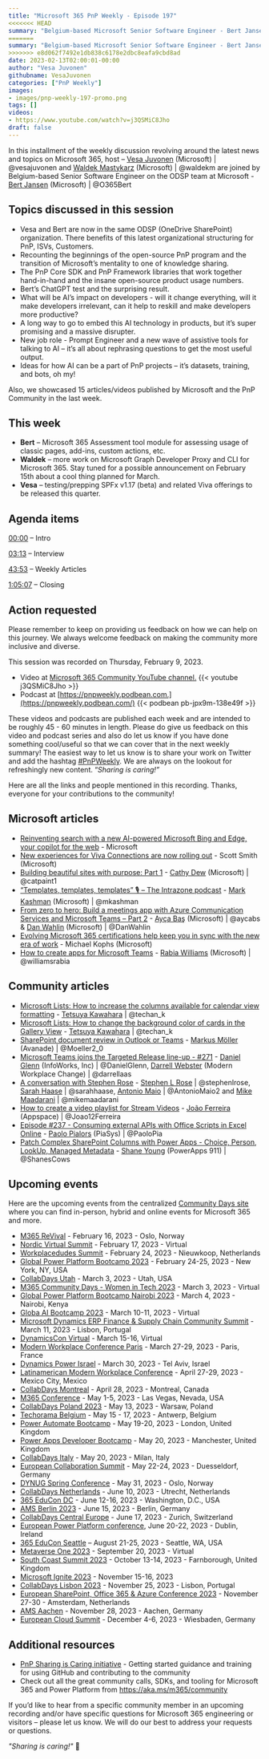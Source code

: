 ```yaml
---
title: "Microsoft 365 PnP Weekly - Episode 197"
<<<<<<< HEAD
summary: "Belgium-based Microsoft Senior Software Engineer - Bert Jansen (Microsoft) \| @O365Bert, joins Microsoft’s Vesa Juvonen and Waldek Mastykarz in a discussion about Community, open-source, ChatGPT and AI’s impact on developers, plus 15 articles."
=======
summary: "Belgium-based Microsoft Senior Software Engineer - Bert Jansen (Microsoft) | @O365Bert, joins Microsoft’s Vesa Juvonen and Waldek Mastykarz in a discussion about Community, open-source, ChatGPT and AI’s impact on developers, plus 15 articles."
>>>>>>> e8d062f7492e1db838c6178e2dbc8eafa9cbd8ad
date: 2023-02-13T02:00:01-00:00
author: "Vesa Juvonen"
githubname: VesaJuvonen
categories: ["PnP Weekly"]
images:
- images/pnp-weekly-197-promo.png
tags: []
videos:
- https://www.youtube.com/watch?v=j3QSMiC8Jho
draft: false
---
```

 
In this installment of the weekly discussion revolving around the latest news and topics on Microsoft 365, host – [Vesa Juvonen](http://twitter.com/vesajuvonen) (Microsoft) \| @vesajuvonen and [Waldek Mastykarz](http://twitter.com/waldekm) (Microsoft) \| @waldekm are joined by Belgium-based Senior Software Engineer on the ODSP team at Microsoft - [Bert Jansen](https://twitter.com/O365Bert) (Microsoft) \| @O365Bert

## Topics discussed in this session

* Vesa and Bert are now in the same ODSP (OneDrive SharePoint) organization. There benefits of this latest organizational structuring for PnP, ISVs, Customers.
* Recounting the beginnings of the open-source PnP program and the transition of Microsoft’s mentality to one of knowledge sharing.
* The PnP Core SDK and PnP Framework libraries that work together hand-in-hand and the insane open-source product usage numbers.
* Bert’s ChatGPT test and the surprising result.
* What will be AI’s impact on developers - will it change everything, will it make developers irrelevant, can it help to reskill and make developers more productive?
* A long way to go to embed this AI technology in products, but it’s super promising and a massive disrupter.
* New job role - Prompt Engineer and a new wave of assistive tools for talking to AI – it’s all about rephrasing questions to get the most useful output.
* Ideas for how AI can be a part of PnP projects – it’s datasets, training, and bots, oh my!

Also, we showcased 15 articles/videos published by Microsoft and the PnP Community in the last week.

## This week

* **Bert** – Microsoft 365 Assessment tool module for assessing usage of classic pages, add-ins, custom actions, etc.
* **Waldek** – more work on Microsoft Graph Developer Proxy and CLI for Microsoft 365. Stay tuned for a possible announcement on February 15th about a cool thing planned for March.
* **Vesa** – testing/prepping SPFx v1.17 (beta) and related Viva offerings to be released this quarter.

## Agenda items

[00:00](https://youtu.be/j3QSMiC8Jho?t=0) – Intro

[03:13](https://youtu.be/j3QSMiC8Jho?t=193) – Interview

[43:53](https://youtu.be/j3QSMiC8Jho?t=2633) – Weekly Articles

[1:05:07](https://youtu.be/j3QSMiC8Jho?t=3907) – Closing

## Action requested

Please remember to keep on providing us feedback on how we can help on this journey. We always welcome feedback on making the community more inclusive and diverse.

This session was recorded on Thursday, February 9, 2023.

*   Video at [Microsoft 365 Community YouTube channel.](https://aka.ms/m365pnp-videos)
    {{< youtube j3QSMiC8Jho >}}
*   Podcast at [https://pnpweekly.podbean.com.](https://pnpweekly.podbean.com/) 
    {{< podbean pb-jpx9m-138e49f >}}   

These videos and podcasts are published each week and are intended to be roughly 45 - 60 minutes in length.  Please do give us feedback on this video and podcast series and also do let us know if you have done something cool/useful so that we can cover that in the next weekly summary! The easiest way to let us know is to share your work on Twitter and add the hashtag [#PnPWeekly](https://twitter.com/search?q=%23pnpweekly). We are always on the lookout for refreshingly new content. “_Sharing is caring!”_ 

Here are all the links and people mentioned in this recording. Thanks, everyone for your contributions to the community!

## Microsoft articles

* [Reinventing search with a new AI-powered Microsoft Bing and Edge, your copilot for the web](https://blogs.microsoft.com/blog/2023/02/07/reinventing-search-with-a-new-ai-powered-microsoft-bing-and-edge-your-copilot-for-the-web/) - Microsoft
* [New experiences for Viva Connections are now rolling out](https://techcommunity.microsoft.com/t5/microsoft-viva-blog/new-experiences-for-viva-connections-are-now-rolling-out/ba-p/3729071) - Scott Smith (Microsoft)
* [Building beautiful sites with purpose: Part 1](https://techcommunity.microsoft.com/t5/microsoft-sharepoint-blog/building-beautiful-sites-with-purpose-part-1/ba-p/3735360) - [Cathy Dew](https://twitter.com/catpaint1) (Microsoft) | @catpaint1
* [“Templates, templates, templates” 🎙 – The Intrazone podcast](https://techcommunity.microsoft.com/t5/microsoft-sharepoint-blog/templates-templates-templates-the-intrazone-podcast/ba-p/3734404) - [Mark Kashman](https://twitter.com/mkashman) (Microsoft) | @mkashman 
* [From zero to hero: Build a meetings app with Azure Communication Services and Microsoft Teams – Part 2](https://devblogs.microsoft.com/microsoft365dev/from-zero-to-hero-build-a-meetings-app-with-azure-communication-services-and-microsoft-teams-part-2/) - [Ayça Baş](https://twitter.com/aycabs) (Microsoft) | @aycabs & [Dan Wahlin](https://twitter.com/DanWahlin) (Microsoft) | @DanWahlin
* [Evolving Microsoft 365 certifications help keep you in sync with the new era of work](https://techcommunity.microsoft.com/t5/microsoft-learn-blog/evolving-microsoft-365-certifications-help-keep-you-in-sync-with/ba-p/3719265?WT.mc_id=M365-MVP-5004644) - Michael Kophs (Microsoft)
* [How to create apps for Microsoft Teams](https://pnp.github.io/blog/microsoft-365-new-learn-ttk/) - [Rabia Williams](https://twitter.com/williamsrabia) (Microsoft) | @williamsrabia

## Community articles

* [Microsoft Lists: How to increase the columns available for calendar view formatting](https://pnp.github.io/blog/post/how-to-increase-the-columns-available-for-calendar-view-formatting/) - [Tetsuya Kawahara](https://twitter.com/techan_k) | @techan_k
* [Microsoft Lists: How to change the background color of cards in the Gallery View](https://pnp.github.io/blog/post/how-to-change-the-background-color-of-cards-in-the-gallery-view/) - [Tetsuya Kawahara](https://twitter.com/techan_k) | @techan_k
* [SharePoint document review in Outlook or Teams](https://mmsharepoint.wordpress.com/2023/02/07/sharepoint-document-review-in-outlook-or-teams/) - [Markus Möller](https://twitter.com/Moeller2_0) (Avanade) | @Moeller2_0
* [Microsoft Teams joins the Targeted Release line-up - #271](https://www.messagecentershow.com/e/microsoft-teams-joins-the-targeted-release-line-up-271/) - [Daniel Glenn](https://twitter.com/DanielGlenn) (InfoWorks, Inc) | @DanielGlenn, [Darrell Webster](http://twitter.com/darrellaas) (Modern Workplace Change) | @darrellaas
* [A conversation with Stephen Rose](https://blog.splibrarian.com/2023/01/28/talking-power-platform-with-new-mvp-heidi-jordan/) - [Stephen L Rose](https://twitter.com/stephenlrose) | @stephenlrose, [Sarah Haase](https://twitter.com/sarahhaase) | @sarahhaase, [Antonio Maio](https://twitter.com/AntonioMaio2) | @AntonioMaio2 and [Mike Maadarani](https://twitter.com/mikemaadarani) | @mikemaadarani
* [How to create a video playlist for Stream Videos](https://lists.handsontek.net/create-video-playlist-stream-videos/) - [João Ferreira](https://twitter.com/Joao12Ferreira) (Appspace) | @Joao12Ferreira
* [Episode #237 - Consuming external APIs with Office Scripts in Excel Online](https://www.youtube.com/watch?v=wfefeSy2m0k) - [Paolo Pialors](https://twitter.com/PaoloPia) (PiaSys) | @PaoloPia
* [Patch Complex SharePoint Columns with Power Apps - Choice, Person, LookUp, Managed Metadata](https://www.youtube.com/watch?v=b4Fb57UsJLI) - [Shane Young](https://twitter.com/ShanesCows) (PowerApps 911) | @ShanesCows

## Upcoming events

Here are the upcoming events from the centralized [Community Days site](https://communitydays.org/events?when=upcoming) where you can find in-person, hybrid and online events for Microsoft 365 and more.

* [M365 ReVival](https://www.communitydays.org/event/2023-02-16/m365-revival-2023) - February 16, 2023 - Oslo, Norway
* [Nordic Virtual Summit](https://www.communitydays.org/event/2023-02-17/nordic-virtual-summit-4th-edition) - February 17, 2023 - Virtual
* [Workplacedudes Summit](https://www.communitydays.org/event/2023-02-24/workplacedudes-summit) - February 24, 2023 - Nieuwkoop, Netherlands
* [Global Power Platform Bootcamp 2023](https://www.communitydays.org/event/2023-02-24/global-power-platform-bootcamp-2023-new-york) - February 24-25, 2023 - New York, NY, USA
* [CollabDays Utah](https://www.collabdays.org/2023-utah/) - March 3, 2023 - Utah, USA
* [M365 Community Days - Women in Tech 2023](https://www.communitydays.org/event/2023-03-03/m365-community-days-women-in-tech-2023) - March 3, 2023 - Virtual
* [Global Power Platform Bootcamp Nairobi 2023](https://www.communitydays.org/event/2023-03-04/global-power-platform-bootcamp-nairobi-2023#home) - March 4, 2023 - Nairobi, Kenya
* [Globa AI Bootcamp 2023](https://www.communitydays.org/event/2023-03-10/global-ai-bootcamp-2023) - March 10-11, 2023 - Virtual
* [Microsoft Dynamics ERP Finance & Supply Chain Community Summit](https://www.communitydays.org/event/2023-03-11/dynamics-365-finance-and-supply-chain-summit) - March 11, 2023 - Lisbon, Portugal
* [DynamicsCon Virtual](https://www.communitydays.org/event/2023-03-15/dynamicscon-virtual) - March 15-16, Virtual
* [Modern Workplace Conference Paris](https://modern-workplace.pro/) - March 27-29, 2023 - Paris, France
* [Dynamics Power Israel](https://www.communitydays.org/event/2023-03-30/dynamics-power-israel) - March 30, 2023 - Tel Aviv, Israel
* [Latinamerican Modern Workplace Conference](https://www.communitydays.org/event/2023-04-27/get-cslatam-conference-2023) - April 27-29, 2023 - Mexico City, Mexico
* [CollabDays Montreal](https://www.collabdays.org/2023-montreal/) - April 28, 2023 - Montreal, Canada
* [M365 Conference](https://m365conf.com/#!/) - May 1-5, 2023 - Las Vegas, Nevada, USA
* [CollabDays Poland 2023](https://www.communitydays.org/event/2023-05-13/collabdays-poland-2023) - May 13, 2023 - Warsaw, Poland
* [Techorama Belgium](https://www.techorama.be/) - May 15 - 17, 2023 - Antwerp, Belgium
* [Power Automate Bootcamp](https://www.communitydays.org/event/2023-05-19/power-automate-bootcamp-2023) - May 19-20, 2023 - London, United Kingdom
* [Power Apps Developer Bootcamp](https://www.communitydays.org/event/2023-05-20/power-apps-developer-bootcamp) - May 20, 2023 - Manchester, United Kingdom
* [CollabDays Italy](https://www.collabdays.org/2023-italy/) - May 20, 2023 - Milan, Italy
* [European Collaboration Summit](https://www.collabsummit.eu/) - May 22-24, 2023 - Duesseldorf, Germany
* [DYNUG Spring Conference](https://www.communitydays.org/event/2023-05-31/dynug-spring-conference) - May 31, 2023 - Oslo, Norway
* [CollabDays Netherlands](https://www.communitydays.org/event/2023-06-10/collabdays-netherlands-2023) - June 10, 2023 - Utrecht, Netherlands
* [365 EduCon DC](https://365educon.com/DC/) - June 12-16, 2023 - Washington, D.C., USA
* [AMS Berlin 2023](https://www.communitydays.org/event/2023-06-15/amsberlin-2023) - June 15, 2023 - Berlin, Germany
* [CollabDays Central Europe](https://www.collabdays.org/2023-ce/) - June 17, 2023 - Zurich, Switzerland
* [European Power Platform conference](https://www.sharepointeurope.com/european-power-platform-conference/), June 20-22, 2023 - Dublin, Ireland
* [365 EduCon Seattle](https://365educon.com/Seattle/) – August 21-25, 2023 - Seattle, WA, USA
* [Metaverse One 2023](https://www.communitydays.org/event/2023-09-20/metaverse-one-2023) - September 20, 2023 - Virtual
* [South Coast Summit 2023](https://www.southcoastsummit.com/) - October 13-14, 2023 - Farnborough, United Kingdom
* [Microsoft Ignite 2023](https://ignite.microsoft.com/) - November 15-16, 2023
* [CollabDays Lisbon 2023](https://www.collabdays.org/2023-lisbon/) - November 25, 2023 - Lisbon, Portugal
* [European SharePoint, Office 365 & Azure Conference 2023](https://www.sharepointeurope.com/) - November 27-30 - Amsterdam, Netherlands
* [AMS Aachen](https://www.communitydays.org/event/2023-11-28/ams-aachen) - November 28, 2023 - Aachen, Germany
* [European Cloud Summit](https://www.cloudsummit.eu/) - December 4-6, 2023 - Wiesbaden, Germany

## Additional resources

* [PnP Sharing is Caring initiative](https://aka.ms/sharing-is-caring) - Getting started guidance and training for using GitHub and contributing to the community
* Check out all the great community calls, SDKs, and tooling for Microsoft 365 and Power Platform from <https://aka.ms/m365/community>

If you’d like to hear from a specific community member in an upcoming recording and/or have specific questions for Microsoft 365 engineering or visitors – please let us know. We will do our best to address your requests or questions.

_"Sharing is caring!"_ 🧡

